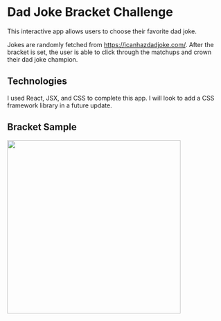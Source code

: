 # Dad Joke Bracket Challenge

This interactive app allows users to choose their favorite dad joke.

Jokes are randomly fetched from https://icanhazdadjoke.com/. After the bracket is set, the user is able to click through the matchups and crown their dad joke champion.

## Technologies

I used React, JSX, and CSS to complete this app. I will look to add a CSS framework library in a future update.



## Bracket Sample

<img src="./dad-joke-preview.png" width="400" height="400">

